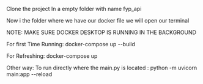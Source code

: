 Clone the project In a empty folder with name fyp_api

Now i the folder where we have our docker file we will open our terminal 

 NOTE: MAKE SURE DOCKER DESKTOP IS RUNNING IN THE BACKGROUND

 
For first Time Running: docker-compose up --build

For Refreshing: docker-compose up

Other way:
To run directly where the main.py is located : python -m uvicorn main:app --reload 

